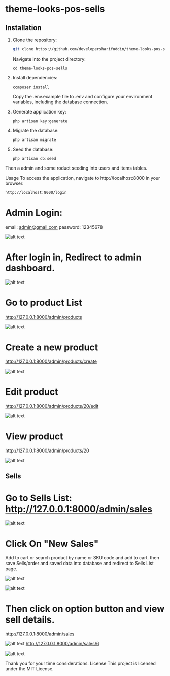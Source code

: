 # theme-looks-pos-sells

## Installation

1. Clone the repository:

   ```bash
   git clone https://github.com/developersharifuddin/theme-looks-pos-sells.git
   ```

   Navigate into the project directory:

   ```
   cd theme-looks-pos-sells
   ```

2. Install dependencies:

   ```
   composer install
   ```

   Copy the .env.example file to .env and configure your environment variables, including the database connection.

3. Generate application key:

   ```
   php artisan key:generate
   ```

4. Migrate the database:

   ```
   php artisan migrate
   ```

5. Seed the database:

   ```
   php artisan db:seed
   ```

Then a admin and some roduct seeding into users and items tables.

Usage
To access the application, navigate to http://localhost:8000 in your browser.

```
http://localhost:8000/login
```

# Admin Login:

email: admin@gmail.com
password: 12345678

![alt text](image.png)

# After login in, Redirect to admin dashboard.

![alt text](image-1.png)

# Go to product List

http://127.0.0.1:8000/admin/products

![alt text](image-2.png)

# Create a new product

http://127.0.0.1:8000/admin/products/create

![alt text](image-3.png)

# Edit product

http://127.0.0.1:8000/admin/products/20/edit

![alt text](image-4.png)

# View product

http://127.0.0.1:8000/admin/products/20

![alt text](image-5.png)

## Sells

# Go to Sells List: http://127.0.0.1:8000/admin/sales

![alt text](image-6.png)

# Click On "New Sales"

Add to cart or search product by name or SKU code and add to cart. then save Sells/order and saved data into database and redirect to Sells List page.

![alt text](image-7.png)

![alt text](image-8.png)

# Then click on option button and view sell details.

http://127.0.0.1:8000/admin/sales

![alt text](image-9.png)
http://127.0.0.1:8000/admin/sales/6

![alt text](image-10.png)

Thank you for your time considerations.
License
This project is licensed under the MIT License.
